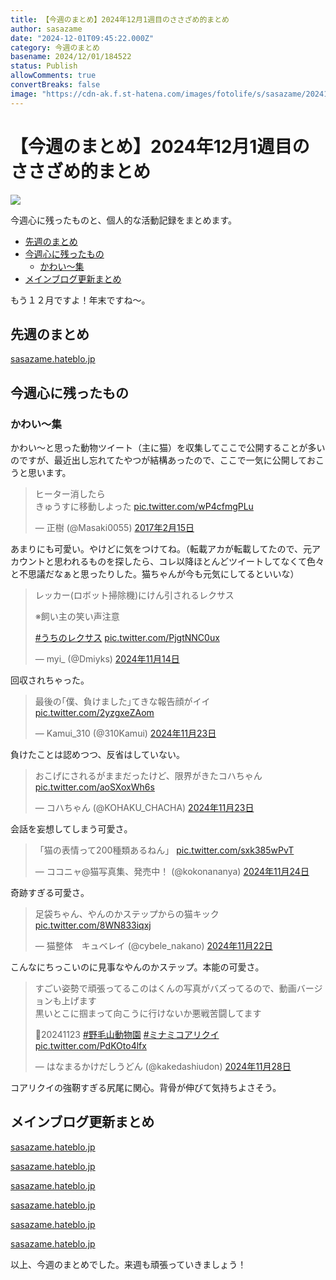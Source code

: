 ```yaml
---
title: 【今週のまとめ】2024年12月1週目のささざめ的まとめ
author: sasazame
date: "2024-12-01T09:45:22.000Z"
category: 今週のまとめ
basename: 2024/12/01/184522
status: Publish
allowComments: true
convertBreaks: false
image: "https://cdn-ak.f.st-hatena.com/images/fotolife/s/sasazame/20241121/20241121212253.png"
---
```

# 【今週のまとめ】2024年12月1週目のささざめ的まとめ

![](https://cdn-ak.f.st-hatena.com/images/fotolife/s/sasazame/20241121/20241121212253.png)

今週心に残ったものと、個人的な活動記録をまとめます。

<!-- Extended Body -->

-   [先週のまとめ](#先週のまとめ)
-   [今週心に残ったもの](#今週心に残ったもの)
    -   [かわい～集](#かわい集)
-   [メインブログ更新まとめ](#メインブログ更新まとめ)

もう１２月ですよ！年末ですね～。

## 先週のまとめ

[sasazame.hateblo.jp](https://sasazame.hateblo.jp/entry/2024/11/24/191737)

## 今週心に残ったもの

### かわい～集

かわい～と思った動物ツイート（主に猫）を収集してここで公開することが多いのですが、最近出し忘れてたやつが結構あったので、ここで一気に公開しておこうと思います。

> ヒーター消したら  
> きゅうすに移動しよった [pic.twitter.com/wP4cfmgPLu](https://t.co/wP4cfmgPLu)
> 
> — 正樹 (@Masaki0055) [2017年2月15日](https://twitter.com/Masaki0055/status/831858610112077824?ref_src=twsrc%5Etfw)

あまりにも可愛い。やけどに気をつけてね。（転載アカが転載してたので、元アカウントと思われるものを探したら、コレ以降ほとんどツイートしてなくて色々と不思議だなぁと思ったりした。猫ちゃんが今も元気にしてるといいな）

  

> レッカー(ロボット掃除機)にけん引されるレクサス  
>   
> ※飼い主の笑い声注意  
>   
> [#うちのレクサス](https://twitter.com/hashtag/%E3%81%86%E3%81%A1%E3%81%AE%E3%83%AC%E3%82%AF%E3%82%B5%E3%82%B9?src=hash&ref_src=twsrc%5Etfw) [pic.twitter.com/PjgtNNC0ux](https://t.co/PjgtNNC0ux)
> 
> — myi\_ (@Dmiyks) [2024年11月14日](https://twitter.com/Dmiyks/status/1856900381277581318?ref_src=twsrc%5Etfw)

回収されちゃった。

  

> 最後の｢僕、負けました｣てきな報告顔がイイ [pic.twitter.com/2yzgxeZAom](https://t.co/2yzgxeZAom)
> 
> — Kamui\_310 (@310Kamui) [2024年11月23日](https://twitter.com/310Kamui/status/1860112068613144687?ref_src=twsrc%5Etfw)

負けたことは認めつつ、反省はしていない。

  

> おこげにされるがままだったけど、限界がきたコハちゃん [pic.twitter.com/aoSXoxWh6s](https://t.co/aoSXoxWh6s)
> 
> — コハちゃん (@KOHAKU\_CHACHA) [2024年11月23日](https://twitter.com/KOHAKU_CHACHA/status/1860127678642421999?ref_src=twsrc%5Etfw)

会話を妄想してしまう可愛さ。

  

> 「猫の表情って200種類あるねん」 [pic.twitter.com/sxk385wPvT](https://t.co/sxk385wPvT)
> 
> — ココニャ@猫写真集、発売中！ (@kokonananya) [2024年11月24日](https://twitter.com/kokonananya/status/1860640424672874986?ref_src=twsrc%5Etfw)

奇跡すぎる可愛さ。

  

> 足袋ちゃん、やんのかステップからの猫キック [pic.twitter.com/8WN833iqxj](https://t.co/8WN833iqxj)
> 
> — 猫整体　キュベレイ (@cybele\_nakano) [2024年11月22日](https://twitter.com/cybele_nakano/status/1860106256670949851?ref_src=twsrc%5Etfw)

こんなにちっこいのに見事なやんのかステップ。本能の可愛さ。

  

> すごい姿勢で頑張ってるこのはくんの写真がバズってるので、動画バージョンも上げます  
> 黒いとこに掴まって向こうに行けないか悪戦苦闘してます  
>   
> 📱20241123 [#野毛山動物園](https://twitter.com/hashtag/%E9%87%8E%E6%AF%9B%E5%B1%B1%E5%8B%95%E7%89%A9%E5%9C%92?src=hash&ref_src=twsrc%5Etfw) [#ミナミコアリクイ](https://twitter.com/hashtag/%E3%83%9F%E3%83%8A%E3%83%9F%E3%82%B3%E3%82%A2%E3%83%AA%E3%82%AF%E3%82%A4?src=hash&ref_src=twsrc%5Etfw) [pic.twitter.com/PdKOto4lfx](https://t.co/PdKOto4lfx)
> 
> — はなまるかけだしうどん (@kakedashiudon) [2024年11月28日](https://twitter.com/kakedashiudon/status/1862118114110128461?ref_src=twsrc%5Etfw)

コアリクイの強靭すぎる尻尾に関心。背骨が伸びて気持ちよさそう。

## メインブログ更新まとめ

[sasazame.hateblo.jp](https://sasazame.hateblo.jp/entry/2024/11/25/214246)

[sasazame.hateblo.jp](https://sasazame.hateblo.jp/entry/2024/11/26/233910)

[sasazame.hateblo.jp](https://sasazame.hateblo.jp/entry/2024/11/27/223754)

[sasazame.hateblo.jp](https://sasazame.hateblo.jp/entry/2024/11/28/220130)

[sasazame.hateblo.jp](https://sasazame.hateblo.jp/entry/2024/11/29/221415)

[sasazame.hateblo.jp](https://sasazame.hateblo.jp/entry/2024/11/30/232113)

  

以上、今週のまとめでした。来週も頑張っていきましょう！